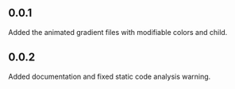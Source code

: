 ## 0.0.1

Added the animated gradient files with modifiable colors and child.

## 0.0.2

Added documentation and fixed static code analysis warning.

